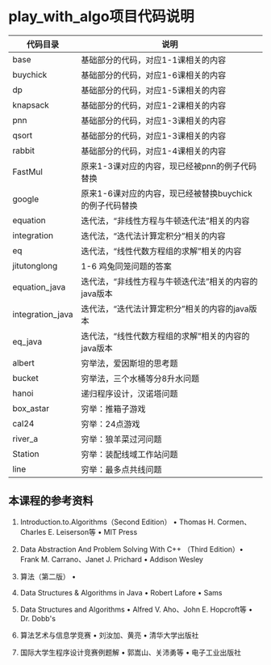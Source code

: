 # play_with_algo项目代码说明





| 代码目录      | 说明                                                    |
| ------------- | ------------------------------------------------------- |
| base          | 基础部分的代码，对应1-1课相关的内容                     |
| buychick      | 基础部分的代码，对应1-6课相关的内容                     |
| dp            | 基础部分的代码，对应1-5课相关的内容                     |
| knapsack      | 基础部分的代码，对应1-2课相关的内容                     |
| pnn           | 基础部分的代码，对应1-3课相关的内容                     |
| qsort         | 基础部分的代码，对应1-3课相关的内容                     |
| rabbit        | 基础部分的代码，对应1-4课相关的内容                     |
| FastMul       | 原来1-3课对应的内容，现已经被pnn的例子代码替换          |
| google        | 原来1-6课对应的内容，现已经被替换buychick的例子代码替换 |
| equation      | 迭代法，“非线性方程与牛顿迭代法”相关的内容              |
| integration   | 迭代法，“迭代法计算定积分”相关的内容                    |
| eq            | 迭代法，“线性代数方程组的求解”相关的内容                |
| jitutonglong  | 1-6 鸡兔同笼问题的答案                                  |
| equation_java | 迭代法，“非线性方程与牛顿迭代法”相关的内容的java版本    |
| integration_java | 迭代法，“迭代法计算定积分”相关的内容的java版本    |
| eq_java | 迭代法，“线性代数方程组的求解”相关的内容的java版本    |
| albert | 穷举法，爱因斯坦的思考题    |
| bucket | 穷举法，三个水桶等分8升水问题    |
| hanoi | 递归程序设计，汉诺塔问题    |
| box_astar |  穷举：推箱子游戏 |
| cal24 |  穷举：24点游戏 |
| river_a |  穷举：狼羊菜过河问题 |
| Station |  穷举：装配线域工作站问题 |
| line |  穷举：最多点共线问题 |



## 本课程的参考资料

1. Introduction.to.Algorithms（Second Edition） • Thomas H. Cormen、Charles E. Leiserson等 • MIT Press

2. Data Abstraction And Problem Solving With C++ （Third Edition）• Frank M. Carrano、Janet J. Prichard  • Addison
   Wesley

3. 算法（第二版） • 

4. Data Structures & Algorithms in Java • Robert Lafore • Sams

5. Data Structures and Algorithms • Alfred V. Aho、John E. Hopcroft等 • Dr. Dobb's

6. 算法艺术与信息学竞赛 • 刘汝加、黄亮 • 清华大学出版社

7. 国际大学生程序设计竞赛例题解 • 郭嵩山、关沛勇等 • 电子工业出版社

 

